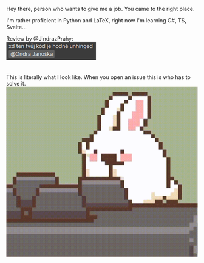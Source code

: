 Hey there, person who wants to give me a job. You came to the right place.

I'm rather proficient in Python and LaTeX, right now I'm learning C#, TS, Svelte…

Review by @JindrazPrahy:<br>
<img src = "unhinged.png"/>
<br><br><br>
This is literally what I look like. When you open an issue this is who has to solve it. <br>
<img src="bunny.gif"/>

<!---
```
          ┌────────┐
    ┌─────┤It could◄─────┐
    │     │be worse│     │
    │     └────────┘     │
┌───▼────┐          ┌────┴───┐
|It could│          │It could│
│be worse│          │be worse│
└───┬────┘          └────▲───┘
    │     ┌────────┐     │
    │     │It could│     │
    └─────►be worse├─────┘
          └────────┘
```


Quacken8/Quacken8 is a ✨ special ✨ repository because its `README.md` (this file) appears on your GitHub profile.
You can click the Preview link to take a look at your changes.
--->
